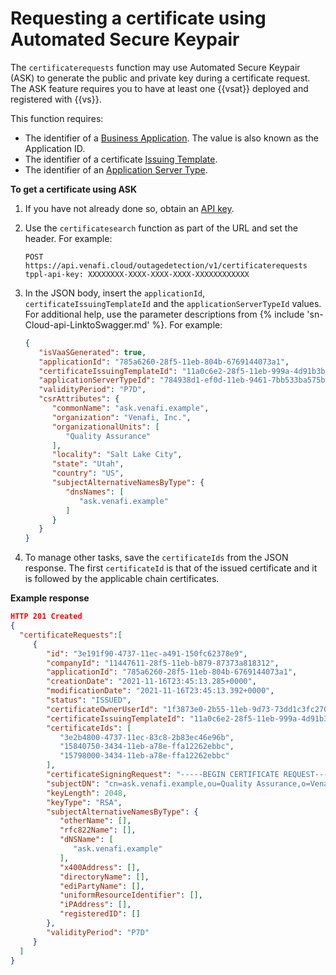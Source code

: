 # Requesting a certificate using Automated Secure Keypair

The `certificaterequests` function may use Automated Secure Keypair (ASK) to generate the public and private key during a certificate request. The ASK feature requires you to have at least one {{vsat}} deployed and registered with {{vs}}.

This function requires:

* The identifier of a [Business Application](listing-applications.md). The value is also known as the Application ID.
* The identifier of a certificate [Issuing Template](listing-issuing-templates.md). 
* The identifier of an [Application Server Type](listing-server-type-keystore-information-api.md).

**To get a certificate using ASK**

1. If you have not already done so, obtain an [API key](obtaining-api-key.md).

1. Use the `certificatesearch` function as part of the URL and set the header. For example:
   ```
   POST https://api.venafi.cloud/outagedetection/v1/certificaterequests
   tppl-api-key: XXXXXXXX-XXXX-XXXX-XXXX-XXXXXXXXXXXX
   ```

1. In the JSON body, insert the `applicationId`, `certificateIssuingTemplateId` and the `applicationServerTypeId` values. For additional help, use the parameter descriptions from {% include 'sn-Cloud-api-LinktoSwagger.md' %}.  For example: 
   ```json
   {
      "isVaaSGenerated": true,
      "applicationId": "785a6260-28f5-11eb-804b-6769144073a1",
      "certificateIssuingTemplateId": "11a0c6e2-28f5-11eb-999a-4d91b3bd6de9",
      "applicationServerTypeId": "784938d1-ef0d-11eb-9461-7bb533ba575b",
      "validityPeriod": "P7D",
      "csrAttributes": {
         "commonName": "ask.venafi.example",
         "organization": "Venafi, Inc.",
         "organizationalUnits": [
            "Quality Assurance"
         ],
         "locality": "Salt Lake City",
         "state": "Utah",
         "country": "US",
         "subjectAlternativeNamesByType": {
            "dnsNames": [
               "ask.venafi.example"
            ]
         }
      }
   }
   ```

1. To manage other tasks, save the `certificateIds` from the JSON response.  The first `certificateId` is that of the issued certificate and it is followed by the applicable chain certificates.

**Example response**

```json
HTTP 201 Created
{
  "certificateRequests":[
	 {
		"id": "3e191f90-4737-11ec-a491-150fc62378e9",
		"companyId": "11447611-28f5-11eb-b879-87373a818312",
		"applicationId": "785a6260-28f5-11eb-804b-6769144073a1",
		"creationDate": "2021-11-16T23:45:13.285+0000",
		"modificationDate": "2021-11-16T23:45:13.392+0000",
		"status": "ISSUED",
		"certificateOwnerUserId": "1f3873e0-2b55-11eb-9d73-73dd1c3fc270",
		"certificateIssuingTemplateId": "11a0c6e2-28f5-11eb-999a-4d91b3bd6de9",
		"certificateIds": [
		   "3e2b4800-4737-11ec-83c8-2b83ec46e96b",
		   "15840750-3434-11eb-a78e-ffa12262ebbc",
		   "15798000-3434-11eb-a78e-ffa12262ebbc"
		],
		"certificateSigningRequest": "-----BEGIN CERTIFICATE REQUEST-----\nMIIC+...",
		"subjectDN": "cn=ask.venafi.example,ou=Quality Assurance,o=Venafi, Inc.,c=US,st=Utah,l=Salt Lake City",
		"keyLength": 2048,
		"keyType": "RSA",
		"subjectAlternativeNamesByType": {
		   "otherName": [],
		   "rfc822Name": [],
		   "dNSName": [
			  "ask.venafi.example"
		   ],
		   "x400Address": [],
		   "directoryName": [],
		   "ediPartyName": [],
		   "uniformResourceIdentifier": [],
		   "iPAddress": [],
		   "registeredID": []
		},
		"validityPeriod": "P7D"
	 }
  ]
}
```

